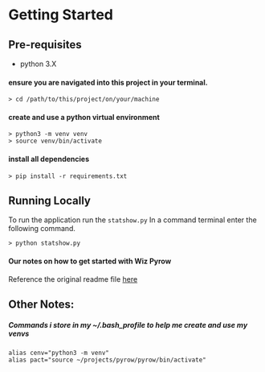 # Getting Started

## Pre-requisites
* python 3.X

#### ensure you are navigated into this project in your terminal.
```shell script
> cd /path/to/this/project/on/your/machine
```

#### create and use a python virtual environment
```shell script
> python3 -m venv venv
> source venv/bin/activate
```

#### install all dependencies
```shell script
> pip install -r requirements.txt
```

## Running Locally
To run the application run the `statshow.py`
In a command terminal enter the following command.
```shell script
> python statshow.py
```

#### Our notes on how to get started with Wiz Pyrow
Reference the original readme file [here](original_docs/README.md)


## Other Notes:
##### Commands i store in my ~/.bash_profile to help me create and use my venvs
```shell script
alias cenv="python3 -m venv"
alias pact="source ~/projects/pyrow/pyrow/bin/activate"
```